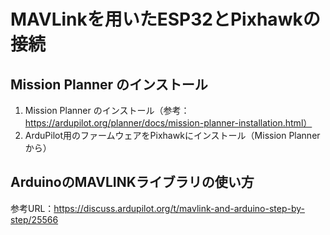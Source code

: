 # MAVLinkを用いたESP32とPixhawkの接続

## Mission Planner のインストール
1. Mission Planner のインストール（参考： https://ardupilot.org/planner/docs/mission-planner-installation.html）
2. ArduPilot用のファームウェアをPixhawkにインストール（Mission Plannerから）

## ArduinoのMAVLINKライブラリの使い方  
参考URL：https://discuss.ardupilot.org/t/mavlink-and-arduino-step-by-step/25566
